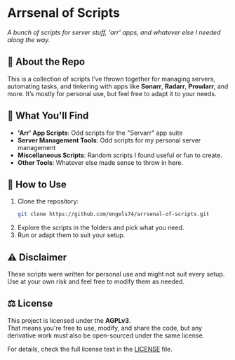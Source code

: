 # Arrsenal of Scripts

*A bunch of scripts for server stuff, 'arr' apps, and whatever else I needed along the way.*

## 🚀 About the Repo

This is a collection of scripts I’ve thrown together for managing servers, automating tasks, and tinkering with apps like **Sonarr**, **Radarr**, **Prowlarr**, and more. It’s mostly for personal use, but feel free to adapt it to your needs.

## 📂 What You'll Find

- **'Arr' App Scripts**: Odd scripts for the "Servarr" app suite
- **Server Management Tools**: Odd scripts for my personal server management
- **Miscellaneous Scripts**: Random scripts I found useful or fun to create.
- **Other Tools**: Whatever else made sense to throw in here.


## 🔧 How to Use

1. Clone the repository:
   ```bash
   git clone https://github.com/engels74/arrsenal-of-scripts.git
   ```
2. Explore the scripts in the folders and pick what you need.
3. Run or adapt them to suit your setup.

## ⚠️ Disclaimer

These scripts were written for personal use and might not suit every setup. Use at your own risk and feel free to modify them as needed.

## ⚖️ License

This project is licensed under the **AGPLv3**.  
That means you're free to use, modify, and share the code, but any derivative work must also be open-sourced under the same license.

For details, check the full license text in the [LICENSE](./LICENSE) file.
